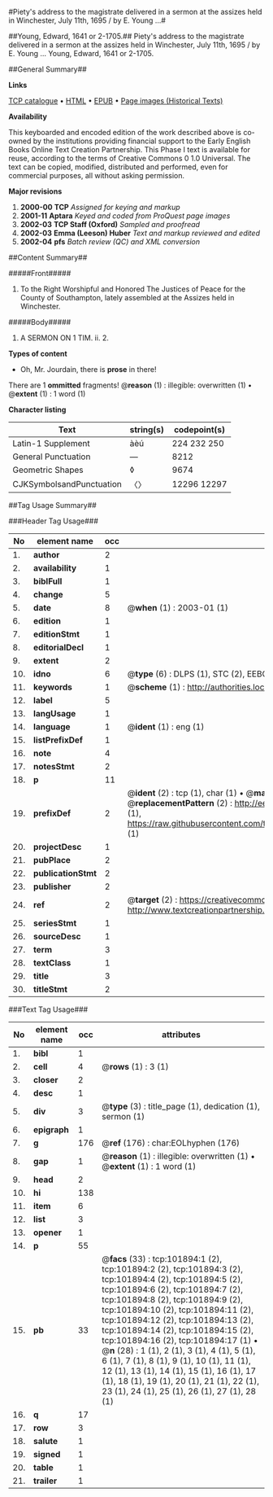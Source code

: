 #Piety's address to the magistrate delivered in a sermon at the assizes held in Winchester, July 11th, 1695 / by E. Young ...#

##Young, Edward, 1641 or 2-1705.##
Piety's address to the magistrate delivered in a sermon at the assizes held in Winchester, July 11th, 1695 / by E. Young ...
Young, Edward, 1641 or 2-1705.

##General Summary##

**Links**

[TCP catalogue](http://www.ota.ox.ac.uk/tcp/)  • 
[HTML](http://tei.it.ox.ac.uk/tcp/Texts-HTML/free/A67/A67823.html)  • 
[EPUB](http://tei.it.ox.ac.uk/tcp/Texts-EPUB/free/A67/A67823.epub) • 
[Page images (Historical Texts)](https://data.historicaltexts.jisc.ac.uk/view?pubId=eebo-13798706e&pageId=eebo-13798706e-101894-1)

**Availability**

This keyboarded and encoded edition of the
	       work described above is co-owned by the institutions
	       providing financial support to the Early English Books
	       Online Text Creation Partnership. This Phase I text is
	       available for reuse, according to the terms of Creative
	       Commons 0 1.0 Universal. The text can be copied,
	       modified, distributed and performed, even for
	       commercial purposes, all without asking permission.

**Major revisions**

1. __2000-00__ __TCP__ *Assigned for keying and markup*
1. __2001-11__ __Aptara__ *Keyed and coded from ProQuest page images*
1. __2002-03__ __TCP Staff (Oxford)__ *Sampled and proofread*
1. __2002-03__ __Emma (Leeson) Huber__ *Text and markup reviewed and edited*
1. __2002-04__ __pfs__ *Batch review (QC) and XML conversion*

##Content Summary##

#####Front#####

1. To the Right Worshipful and Honored
The Justices of Peace for the County
of Southampton, lately assembled
at the Assizes held in Winchester.

#####Body#####

1. A SERMON ON 1 TIM. ii. 2.

**Types of content**

  * Oh, Mr. Jourdain, there is **prose** in there!

There are 1 **ommitted** fragments! 
 @__reason__ (1) : illegible: overwritten (1)  •  @__extent__ (1) : 1 word (1)

**Character listing**


|Text|string(s)|codepoint(s)|
|---|---|---|
|Latin-1 Supplement|àèú|224 232 250|
|General Punctuation|—|8212|
|Geometric Shapes|◊|9674|
|CJKSymbolsandPunctuation|〈〉|12296 12297|

##Tag Usage Summary##

###Header Tag Usage###

|No|element name|occ|attributes|
|---|---|---|---|
|1.|__author__|2||
|2.|__availability__|1||
|3.|__biblFull__|1||
|4.|__change__|5||
|5.|__date__|8| @__when__ (1) : 2003-01 (1)|
|6.|__edition__|1||
|7.|__editionStmt__|1||
|8.|__editorialDecl__|1||
|9.|__extent__|2||
|10.|__idno__|6| @__type__ (6) : DLPS (1), STC (2), EEBO-CITATION (1), OCLC (1), VID (1)|
|11.|__keywords__|1| @__scheme__ (1) : http://authorities.loc.gov/ (1)|
|12.|__label__|5||
|13.|__langUsage__|1||
|14.|__language__|1| @__ident__ (1) : eng (1)|
|15.|__listPrefixDef__|1||
|16.|__note__|4||
|17.|__notesStmt__|2||
|18.|__p__|11||
|19.|__prefixDef__|2| @__ident__ (2) : tcp (1), char (1)  •  @__matchPattern__ (2) : ([0-9\-]+):([0-9IVX]+) (1), (.+) (1)  •  @__replacementPattern__ (2) : http://eebo.chadwyck.com/downloadtiff?vid=$1&page=$2 (1), https://raw.githubusercontent.com/textcreationpartnership/Texts/master/tcpchars.xml#$1 (1)|
|20.|__projectDesc__|1||
|21.|__pubPlace__|2||
|22.|__publicationStmt__|2||
|23.|__publisher__|2||
|24.|__ref__|2| @__target__ (2) : https://creativecommons.org/publicdomain/zero/1.0/ (1), http://www.textcreationpartnership.org/docs/. (1)|
|25.|__seriesStmt__|1||
|26.|__sourceDesc__|1||
|27.|__term__|3||
|28.|__textClass__|1||
|29.|__title__|3||
|30.|__titleStmt__|2||


###Text Tag Usage###

|No|element name|occ|attributes|
|---|---|---|---|
|1.|__bibl__|1||
|2.|__cell__|4| @__rows__ (1) : 3 (1)|
|3.|__closer__|2||
|4.|__desc__|1||
|5.|__div__|3| @__type__ (3) : title_page (1), dedication (1), sermon (1)|
|6.|__epigraph__|1||
|7.|__g__|176| @__ref__ (176) : char:EOLhyphen (176)|
|8.|__gap__|1| @__reason__ (1) : illegible: overwritten (1)  •  @__extent__ (1) : 1 word (1)|
|9.|__head__|2||
|10.|__hi__|138||
|11.|__item__|6||
|12.|__list__|3||
|13.|__opener__|1||
|14.|__p__|55||
|15.|__pb__|33| @__facs__ (33) : tcp:101894:1 (2), tcp:101894:2 (2), tcp:101894:3 (2), tcp:101894:4 (2), tcp:101894:5 (2), tcp:101894:6 (2), tcp:101894:7 (2), tcp:101894:8 (2), tcp:101894:9 (2), tcp:101894:10 (2), tcp:101894:11 (2), tcp:101894:12 (2), tcp:101894:13 (2), tcp:101894:14 (2), tcp:101894:15 (2), tcp:101894:16 (2), tcp:101894:17 (1)  •  @__n__ (28) : 1 (1), 2 (1), 3 (1), 4 (1), 5 (1), 6 (1), 7 (1), 8 (1), 9 (1), 10 (1), 11 (1), 12 (1), 13 (1), 14 (1), 15 (1), 16 (1), 17 (1), 18 (1), 19 (1), 20 (1), 21 (1), 22 (1), 23 (1), 24 (1), 25 (1), 26 (1), 27 (1), 28 (1)|
|16.|__q__|17||
|17.|__row__|3||
|18.|__salute__|1||
|19.|__signed__|1||
|20.|__table__|1||
|21.|__trailer__|1||
